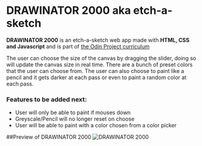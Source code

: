 
# DRAWINATOR 2000 aka etch-a-sketch

**DRAWINATOR 2000**  is an etch-a-sketch web app made with **HTML, CSS and Javascript** and is part of [the Odin Project curriculum](https://www.theodinproject.com/lessons/etch-a-sketch-project) 

The user can choose the size of the canvas by dragging the slider, doing so will update the canvas size in real time. 
There are a bunch of preset colors that the user can choose from. 
The user can also choose to paint like a pencil and it gets darker at each pass or even to paint a random color at each pass.

### Features to be added next:
 - User will only be able to paint if mouses down
 -  Greyscale/Pencil will no longer reset on choose
 -  User will be able to paint with a color chosen from a color picker

##Preview of DRAWINATOR 2000 
![DRAWINATOR 2000](https://rodpa715.github.io/etch-a-sketch/images/preview.png)